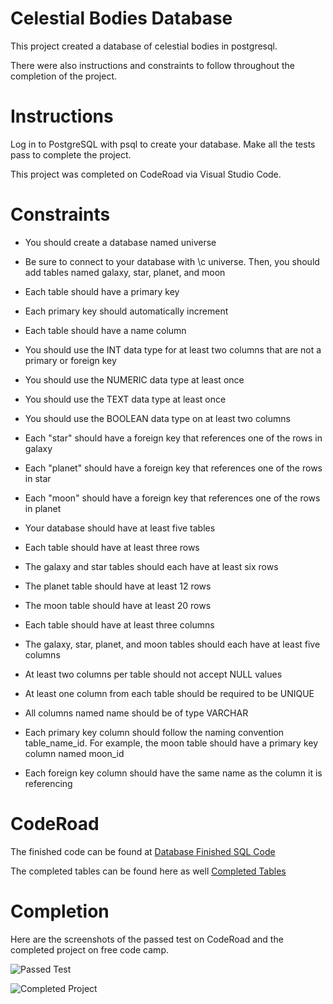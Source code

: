 # Celestial Bodies Database
This project created a database of celestial bodies in postgresql.

There were also instructions and constraints to follow throughout the completion of the project.

# Instructions
Log in to PostgreSQL with psql to create your database. Make all the tests pass to complete the project.

This project was completed on CodeRoad via Visual Studio Code.

# Constraints
- You should create a database named universe

- Be sure to connect to your database with \c universe. Then, you should add tables named galaxy, star, planet, and moon

- Each table should have a primary key

- Each primary key should automatically increment

- Each table should have a name column

- You should use the INT data type for at least two columns that are not a primary or foreign key

- You should use the NUMERIC data type at least once

- You should use the TEXT data type at least once

- You should use the BOOLEAN data type on at least two columns

- Each "star" should have a foreign key that references one of the rows in galaxy

- Each "planet" should have a foreign key that references one of the rows in star

- Each "moon" should have a foreign key that references one of the rows in planet

- Your database should have at least five tables

- Each table should have at least three rows

- The galaxy and star tables should each have at least six rows

- The planet table should have at least 12 rows

- The moon table should have at least 20 rows

- Each table should have at least three columns

- The galaxy, star, planet, and moon tables should each have at least five columns

- At least two columns per table should not accept NULL values

- At least one column from each table should be required to be UNIQUE

- All columns named name should be of type VARCHAR

- Each primary key column should follow the naming convention table_name_id. For example, the moon table should have a primary key column named moon_id

- Each foreign key column should have the same name as the column it is referencing

# CodeRoad
The finished code can be found at [Database Finished SQL Code](https://github.com/user-attachments/files/16552696/Database.Finished.SQL.Code.txt)

The completed tables can be found here as well [Completed Tables](https://github.com/pchung6/Celestial-Bodies-Database/blob/54d022a0b18193f8436e330abf553f3b737f8b5e/Completed%20Tables)
# Completion
Here are the screenshots of the passed test on CodeRoad and the completed project on free code camp.

![Passed Test](https://github.com/user-attachments/assets/b0d9aa68-82f5-45d8-b460-2ac3ec9d0fe8)

![Completed Project](https://github.com/user-attachments/assets/9c67645a-32db-4215-83c1-98615fe1fe02)
